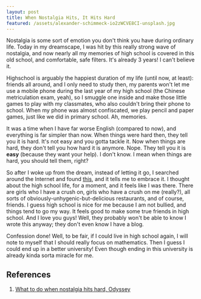 ```yaml
---
layout: post
title: When Nostalgia Hits, It Hits Hard
featured: /assets/alexander-schimmeck-io2zWCVE8CI-unsplash.jpg
---
```


Nostalgia is some sort of emotion you don't think you have during ordinary life. Today in my dreamscape, I was hit by this really strong wave of nostalgia, and now nearly all my memories of high school is covered in this old school, and comfortable, safe filters. It's already 3 years! I can't believe it.

Highschool is arguably the happiest duration of my life (until now, at least): friends all around, and I only need to study then, my parents won't let me use a mobile phone during the last year of my high school (the Chinese metriculation exam, yeah), so I smuggle one inside and make those little games to play with my classmates, who also couldn't bring their phone to school. When my phone was almost confiscated, we play pencil and paper games, just like we did in primary school. Ah, memories.

It was a time when I have far worse English (compared to now), and everything is far simpler than now. When things were hard then, they tell you it is hard. It's not easy and you gotta tackle it. Now when things are hard, they don't tell you how hard it is anymore. Nope. They tell you it is __easy__ (because they want your help). I don't know. I mean when things are hard, you should tell them, right? 

So after I woke up from the dream, instead of letting it go, I searched around the Internet and found [this](https://www.theodysseyonline.com/what-to-do-when-nostalgia-hits-hard), and it tells me to embrace it. I thought about the high school life, for a moment, and it feels like I was there. There are girls who I have a crush on, girls who have a crush on me (really?), all sorts of obviously-unhygenic-but-delicious restaurants, and of course, friends. I guess high school is nice for me because I am not bullied, and things tend to go my way. It feels good to make some true friends in high school. And I love you guys! Well, they probably won't be able to know I wrote this anyway; they don't even know I have a blog.

Confession done! Well, to be fair, if I could live in high school again, I will note to myself that I should really focus on mathematics. Then I guess I could end up in a better university! Even though ending in this university is already kinda sorta miracle for me.

## References

1. [What to do when nostalgia hits hard, Odyssey](https://www.theodysseyonline.com/what-to-do-when-nostalgia-hits-hard) 
